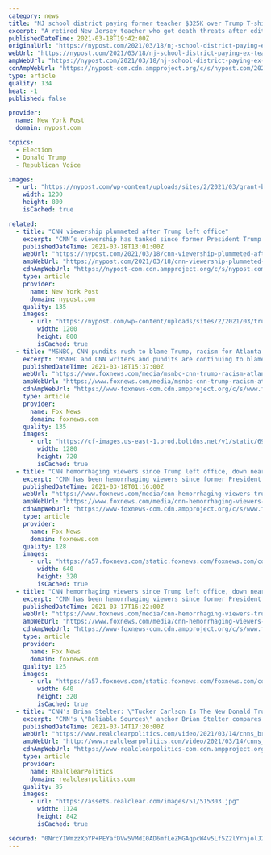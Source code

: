 ```yaml
---
category: news
title: "NJ school district paying former teacher $325K over Trump T-shirt scandal"
excerpt: "A retired New Jersey teacher who got death threats after editing a President Trump T-shirt out of a high school yearbook has now been awarded a $325,000 settlement from the district, according to"
publishedDateTime: 2021-03-18T19:42:00Z
originalUrl: "https://nypost.com/2021/03/18/nj-school-district-paying-ex-teacher-325k-over-trump-shirt-scandal/"
webUrl: "https://nypost.com/2021/03/18/nj-school-district-paying-ex-teacher-325k-over-trump-shirt-scandal/"
ampWebUrl: "https://nypost.com/2021/03/18/nj-school-district-paying-ex-teacher-325k-over-trump-shirt-scandal/amp/"
cdnAmpWebUrl: "https://nypost-com.cdn.ampproject.org/c/s/nypost.com/2021/03/18/nj-school-district-paying-ex-teacher-325k-over-trump-shirt-scandal/amp/"
type: article
quality: 134
heat: -1
published: false

provider:
  name: New York Post
  domain: nypost.com

topics:
  - Election
  - Donald Trump
  - Republican Voice

images:
  - url: "https://nypost.com/wp-content/uploads/sites/2/2021/03/grant-berardo.jpg?quality=90&strip=all&w=1200"
    width: 1200
    height: 800
    isCached: true

related:
  - title: "CNN viewership plummeted after Trump left office"
    excerpt: "CNN’s viewership has tanked since former President Trump left office — with new data showing the liberal network lost nearly half of its prime-time audience in a key demographic since"
    publishedDateTime: 2021-03-18T13:01:00Z
    webUrl: "https://nypost.com/2021/03/18/cnn-viewership-plummeted-after-trump-left-office/"
    ampWebUrl: "https://nypost.com/2021/03/18/cnn-viewership-plummeted-after-trump-left-office/amp/"
    cdnAmpWebUrl: "https://nypost-com.cdn.ampproject.org/c/s/nypost.com/2021/03/18/cnn-viewership-plummeted-after-trump-left-office/amp/"
    type: article
    provider:
      name: New York Post
      domain: nypost.com
    quality: 135
    images:
      - url: "https://nypost.com/wp-content/uploads/sites/2/2021/03/trump-cnn-90.jpg?quality=90&strip=all&w=1200"
        width: 1200
        height: 800
        isCached: true
  - title: "MSNBC, CNN pundits rush to blame Trump, racism for Atlanta shootings"
    excerpt: "MSNBC and CNN writers and pundits are continuing to blame anti-Asian racism and rhetoric by former President Donald Trump for the deadly Atlanta spa shootings, in spite of law enforcement indicating they do not believe the killer was not motivated by racial animus."
    publishedDateTime: 2021-03-18T15:37:00Z
    webUrl: "https://www.foxnews.com/media/msnbc-cnn-trump-racism-atlanta-shootings-knowing-shooters-motive"
    ampWebUrl: "https://www.foxnews.com/media/msnbc-cnn-trump-racism-atlanta-shootings-knowing-shooters-motive.amp"
    cdnAmpWebUrl: "https://www-foxnews-com.cdn.ampproject.org/c/s/www.foxnews.com/media/msnbc-cnn-trump-racism-atlanta-shootings-knowing-shooters-motive.amp"
    type: article
    provider:
      name: Fox News
      domain: foxnews.com
    quality: 135
    images:
      - url: "https://cf-images.us-east-1.prod.boltdns.net/v1/static/694940094001/bac9637a-a222-4ba9-a9f2-aff489c52155/2a589916-fe2e-4c13-9fab-6b765ba03c38/1280x720/match/image.jpg"
        width: 1280
        height: 720
        isCached: true
  - title: "CNN hemorrhaging viewers since Trump left office, down nearly 50% in key measurables"
    excerpt: "CNN has been hemorrhaging viewers since former President Donald Trump left office, losing roughly half of its audience in key measurables since January following a brief post-Election Day spike."
    publishedDateTime: 2021-03-18T01:16:00Z
    webUrl: "https://www.foxnews.com/media/cnn-hemorrhaging-viewers-trump-down-50-percent"
    ampWebUrl: "https://www.foxnews.com/media/cnn-hemorrhaging-viewers-trump-down-50-percent.amp"
    cdnAmpWebUrl: "https://www-foxnews-com.cdn.ampproject.org/c/s/www.foxnews.com/media/cnn-hemorrhaging-viewers-trump-down-50-percent.amp"
    type: article
    provider:
      name: Fox News
      domain: foxnews.com
    quality: 128
    images:
      - url: "https://a57.foxnews.com/static.foxnews.com/foxnews.com/content/uploads/2020/05/640/320/Trump-Biden-CNN.jpg?ve=1&tl=1"
        width: 640
        height: 320
        isCached: true
  - title: "CNN hemorrhaging viewers since Trump left office, down nearly 50 percent in key measurables"
    excerpt: "CNN has been hemorrhaging viewers since former President Donald Trump left office, losing roughly half of its audience in key measurables since January following a brief post-Election Day spike. CNN averaged 2.5 million primetime viewers from Nov. 4 ..."
    publishedDateTime: 2021-03-17T16:22:00Z
    webUrl: "https://www.foxnews.com/media/cnn-hemorrhaging-viewers-trump-down-50-percent"
    ampWebUrl: "https://www.foxnews.com/media/cnn-hemorrhaging-viewers-trump-down-50-percent.amp"
    cdnAmpWebUrl: "https://www-foxnews-com.cdn.ampproject.org/c/s/www.foxnews.com/media/cnn-hemorrhaging-viewers-trump-down-50-percent.amp"
    type: article
    provider:
      name: Fox News
      domain: foxnews.com
    quality: 125
    images:
      - url: "https://a57.foxnews.com/static.foxnews.com/foxnews.com/content/uploads/2020/05/640/320/Trump-Biden-CNN.jpg?ve=1&tl=1"
        width: 640
        height: 320
        isCached: true
  - title: "CNN's Brian Stelter: \"Tucker Carlson Is The New Donald Trump\""
    excerpt: "CNN's \"Reliable Sources\" anchor Brian Stelter compares Fox News host Tucker Carlson to the former president. \"Tucker has taken Trump's place as a right-wing leader. As an outrage generator. As a fire starter,"
    publishedDateTime: 2021-03-14T17:20:00Z
    webUrl: "https://www.realclearpolitics.com/video/2021/03/14/cnns_brian_stelter_tucker_carlson_is_the_new_donald_trump.html#!"
    ampWebUrl: "http://www.realclearpolitics.com/video/2021/03/14/cnns_brian_stelter_tucker_carlson_is_the_new_donald_trump.amp.html"
    cdnAmpWebUrl: "https://www-realclearpolitics-com.cdn.ampproject.org/c/www.realclearpolitics.com/video/2021/03/14/cnns_brian_stelter_tucker_carlson_is_the_new_donald_trump.amp.html"
    type: article
    provider:
      name: RealClearPolitics
      domain: realclearpolitics.com
    quality: 85
    images:
      - url: "https://assets.realclear.com/images/51/515303.jpg"
        width: 1124
        height: 842
        isCached: true

secured: "0NrcYIWmzzXpYP+PEYafDVw5VMdI0AD6mfLeZMGAqpcW4v5Lf5Z2lYrnjolJ2/aGhQVvzna8A9CalNIL7WSUPboB3yRVQhZlWo4XvKcpac+Vmyo2c64Vt1qi1SEAL6PCV5Pn2p8BgZvSGYTGsaBcJFARFcJbOvgf26vjygAlF2JuvfSWpJzP0rmv7Fp0q2mTtl9Xbkt7g+giqkWwxT4lt6yq7U/HHQia6vp1mYpbH1L3VwMdmTyUwhsWBRHGHiK/eWiYXuEBUOEDLxHLPZupjtz0t1hRniqYXaXAqpIG9FzIoDxIbr5w8itPpMRDPQ89UbOA5CGhj3uP0x8kmDNsf00UbrD9RtB1EF7H0Ex9shM=;EJW0j5m/HVoZmGhlhlc0LQ=="
---
```


